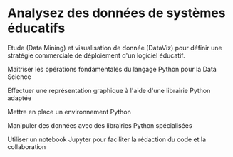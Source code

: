 # Analysez des données de systèmes éducatifs

Etude (Data Mining) et visualisation de donnée (DataViz) pour définir une stratégie commerciale de déploiement d'un logiciel éducatif. 


  Maîtriser les opérations fondamentales du langage Python pour la Data Science
  
  Effectuer une représentation graphique à l'aide d'une librairie Python adaptée
  
  Mettre en place un environnement Python
  
  Manipuler des données avec des librairies Python spécialisées
  
  Utiliser un notebook Jupyter pour faciliter la rédaction du code et la collaboration
